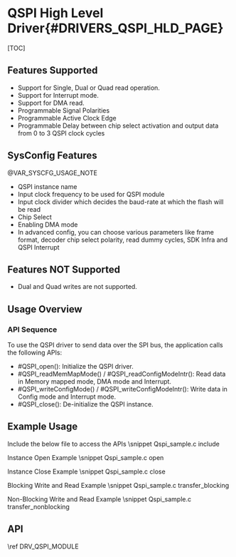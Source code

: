 # QSPI High Level Driver{#DRIVERS_QSPI_HLD_PAGE}

[TOC]

## Features Supported

- Support for Single, Dual or Quad read operation.
- Support for Interrupt mode.
- Support for DMA read.
- Programmable Signal Polarities
- Programmable Active Clock Edge
- Programmable Delay between chip select activation and output data from 0 to 3 QSPI clock cycles

## SysConfig Features

@VAR_SYSCFG_USAGE_NOTE

- QSPI instance name
- Input clock frequency to be used for QSPI module
- Input clock divider which decides the baud-rate at which the flash will be read
- Chip Select
- Enabling DMA mode
- In advanced config, you can choose various parameters like frame format, decoder chip select polarity, read dummy cycles, SDK Infra and QSPI Interrupt


## Features NOT Supported

- Dual and Quad writes are not supported.

## Usage Overview

### API Sequence

To use the QSPI driver to send data over the SPI bus, the application
calls the following APIs:

- #QSPI_open(): Initialize the QSPI driver.
- #QSPI_readMemMapMode() / #QSPI_readConfigModeIntr():
  Read data in Memory mapped mode, DMA mode and Interrupt.
- #QSPI_writeConfigMode() / #QSPI_writeConfigModeIntr():
  Write data in Config mode and Interrupt mode.
- #QSPI_close():  De-initialize the QSPI instance.


## Example Usage

Include the below file to access the APIs
\snippet Qspi_sample.c include

Instance Open Example
\snippet Qspi_sample.c open

Instance Close Example
\snippet Qspi_sample.c close

Blocking Write and Read Example
\snippet Qspi_sample.c transfer_blocking

Non-Blocking Write and Read Example
\snippet Qspi_sample.c transfer_nonblocking

## API

\ref DRV_QSPI_MODULE
